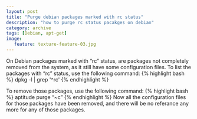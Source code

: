 ```yaml
---
layout: post
title: "Purge debian packages marked with rc status"
description: "how to purge rc status pacakges on debian"
category: archive
tags: [Debian, apt-get]
image:
   feature: texture-feature-03.jpg
---
```

On Debian packages marked with “rc” status, are packages not completely removed from the system, as it still have some configuration files.
To list the packages with “rc” status, use the following command:
{% highlight bash %}
 dpkg -l | grep '^rc'
{% endhighlight %}

To remove those packages, use the following command:
{% highlight bash %}
aptitude purge “~c”
{% endhighlight %}
Now all the configuration files for those packages have been removed, and there will be no referance any more for any of those packages.
